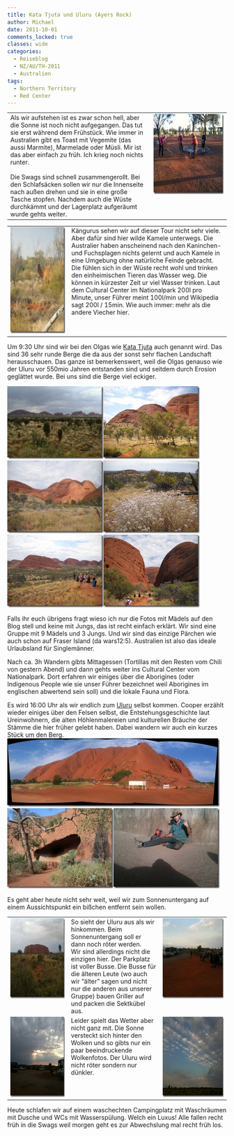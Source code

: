 ```yaml
---
title: Kata Tjuta und Uluru (Ayers Rock)
author: Michael
date: 2011-10-01
comments_locked: true
classes: wide
categories:
  - Reiseblog
  - NZ/AU/TH-2011
  - Australien
tags:
  - Northern Territory
  - Red Center
---
```


<p>   <table border="0" cellspacing="0" cellpadding="2" width="666"><tbody>       <tr>         <td valign="top" width="419">Als wir aufstehen ist es zwar schon hell, aber die Sonne ist noch nicht aufgegangen. Das tut sie erst während dem Frühstück. Wie immer in Australien gibt es Toast mit Vegemite (das aussi Marmite), Marmelade oder Müsli. Mir ist das aber einfach zu früh. Ich krieg noch nichts runter.            <br />            <br />Die Swags sind schnell zusammengerollt. Bei den Schlafsäcken sollen wir nur die Innenseite nach außen drehen und sie in eine große Tasche stopfen. Nachdem auch die Wüste durchkämmt und der Lagerplatz aufgeräumt wurde gehts weiter.</td>          <td valign="top" width="245"><a href="/assets/images/2011/10/IMG_1769.jpg"><img src="/assets/images/2011/10/IMG_1769_thumb.jpg" width="244" height="184" alt="IMG_1769" border="0" /></a></td>       </tr>     </tbody></table> </p>  <table border="0" cellspacing="0" cellpadding="2" width="667"><tbody>     <tr>       <td valign="top" width="189"><a href="/assets/images/2011/10/DSCN3486.jpg"><img src="/assets/images/2011/10/DSCN3486_thumb.jpg" width="184" height="244" alt="DSCN3486" border="0" /></a></td>        <td valign="top" width="476">Kängurus sehen wir auf dieser Tour nicht sehr viele. Aber dafür sind hier wilde Kamele unterwegs. Die Australier haben anscheinend nach den Kaninchen- und Fuchsplagen nichts gelernt und auch Kamele in eine Umgebung ohne natürliche Feinde gebracht. Die fühlen sich in der Wüste recht wohl und trinken den einheimischen Tieren das Wasser weg. Die können in kürzester Zeit ur viel Wasser trinken. Laut dem Cultural Center im Nationalpark 200l pro Minute, unser Führer meint 100l/min und Wikipedia sagt 200l / 15min. Wie auch immer: mehr als die andere Viecher hier.</td>     </tr>   </tbody></table>  <p>Um 9:30 Uhr sind wir bei den Olgas wie <a href="http://de.wikipedia.org/wiki/Kata_Tju%E1%B9%AFa">Kata Tjuta</a> auch genannt wird. Das sind 36 sehr runde Berge die da aus der sonst sehr flachen Landschaft herausschauen. Das ganze ist bemerkenswert, weil die Olgas genauso wie der Uluru vor 550mio Jahren entstanden sind und seitdem durch Erosion geglättet wurde. Bei uns sind die Berge viel eckiger.</p>  <p><a href="/assets/images/2011/10/IMG_1775.jpg"><img src="/assets/images/2011/10/IMG_1775_thumb.jpg" width="221" height="167" alt="IMG_1775" border="0" /></a><a href="/assets/images/2011/10/DSCN3500.jpg"><img src="/assets/images/2011/10/DSCN3500_thumb.jpg" width="221" height="167" alt="DSCN3500" border="0" /></a><a href="/assets/images/2011/10/DSCN3504.jpg"><img src="/assets/images/2011/10/DSCN3504_thumb.jpg" width="221" height="167" alt="DSCN3504" border="0" /></a><a href="/assets/images/2011/10/DSCN3508.jpg"><img src="/assets/images/2011/10/DSCN3508_thumb.jpg" width="221" height="167" alt="DSCN3508" border="0" /></a><a href="/assets/images/2011/10/DSCN3509.jpg"><img src="/assets/images/2011/10/DSCN3509_thumb.jpg" width="221" height="167" alt="DSCN3509" border="0" /></a><a href="/assets/images/2011/10/DSCN3513.jpg"><img src="/assets/images/2011/10/DSCN3513_thumb.jpg" width="221" height="167" alt="DSCN3513" border="0" /></a></p>  <p>Falls ihr euch übrigens fragt wieso ich nur die Fotos mit Mädels auf den Blog stell und keine mit Jungs, das ist recht einfach erklärt. Wir sind eine Gruppe mit 9 Mädels und 3 Jungs. Und wir sind das einzige Pärchen wie auch schon auf Fraser Island (da wars12:5). Australien ist also das ideale Urlaubsland für Singlemänner.</p>  <p>Nach ca. 3h Wandern gibts Mittagessen (Tortillas mit den Resten vom Chili von gestern Abend) und dann gehts weiter ins Cultural Center vom Nationalpark. Dort erfahren wir einiges über die Aborigines (oder Indigenous People wie sie unser Führer bezeichnet weil Aborigines im englischen abwertend sein soll) und die lokale Fauna und Flora.</p>  <p>Es wird 16:00 Uhr als wir endlich zum <a href="http://de.wikipedia.org/wiki/Ulu%E1%B9%9Fu">Uluru</a> selbst kommen. Cooper erzählt wieder einiges über den Felsen selbst, die Entstehungsgeschichte laut Ureinwohnern, die alten Höhlenmalereien und kulturellen Bräuche der Stämme die hier früher gelebt haben. Dabei wandern wir auch ein kurzes Stück um den Berg.<a href="/assets/images/2011/10/IMG_1780.jpg"><img src="/assets/images/2011/10/IMG_1780_thumb.jpg" width="488" height="157" alt="IMG_1780" border="0" /></a>    <br /><a href="/assets/images/2011/10/CIMG1211.jpg"><img src="/assets/images/2011/10/CIMG1211_thumb.jpg" width="244" height="184" alt="CIMG1211" border="0" /></a><a href="/assets/images/2011/10/IMG_1784.jpg"><img src="/assets/images/2011/10/IMG_1784_thumb.jpg" width="244" height="184" alt="IMG_1784" border="0" /></a></p>  <p>Es geht aber heute nicht sehr weit, weil wir zum Sonnenuntergang auf einem Aussichtspunkt ein bißchen entfernt sein wollen.</p>  <table border="0" cellspacing="0" cellpadding="2" width="669"><tbody>     <tr>       <td valign="top" width="200"><a href="/assets/images/2011/10/IMG_1789.jpg"><img src="/assets/images/2011/10/IMG_1789_thumb.jpg" width="244" height="184" alt="IMG_1789" border="0" /></a></td>        <td valign="top" width="244">So sieht der Uluru aus als wir hinkommen. Beim Sonnenuntergang soll er dann noch röter werden.         <br />Wir sind allerdings nicht die einzigen hier. Der Parkplatz ist voller Busse. Die Busse für die älteren Leute (wo auch wir “älter” sagen und nicht nur die anderen aus unserer Gruppe) bauen Griller auf und packen die Sektkübel aus.</td>        <td valign="top" width="223"><a href="/assets/images/2011/10/IMG_1799.jpg"><img src="/assets/images/2011/10/IMG_1799_thumb.jpg" width="244" height="184" alt="IMG_1799" border="0" /></a></td>     </tr>      <tr>       <td valign="top" width="200"><a href="/assets/images/2011/10/IMG_1790.jpg"><img src="/assets/images/2011/10/IMG_1790_thumb.jpg" width="244" height="184" alt="IMG_1790" border="0" /></a></td>        <td valign="top" width="244">Leider spielt das Wetter aber nicht ganz mit. Die Sonne versteckt sich hinter den Wolken und so gibts nur ein paar beeindruckende Wolkenfotos. Der Uluru wird nicht röter sondern nur dünkler.</td>        <td valign="top" width="223"><a href="/assets/images/2011/10/IMG_1796.jpg"><img src="/assets/images/2011/10/IMG_1796_thumb.jpg" width="244" height="184" alt="IMG_1796" border="0" /></a></td>     </tr>   </tbody></table>  <p>Heute schlafen wir auf einem waschechten Campingplatz mit Waschräumen mit Dusche und WCs mit Wasserspülung. Welch ein Luxus! Alle fallen recht früh in die Swags weil morgen geht es zur Abwechslung mal recht früh los.</p>
